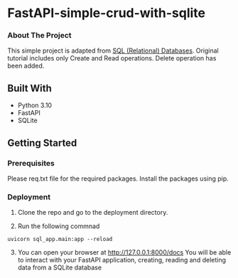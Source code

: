 # FastAPI-simple-crud-with-sqlite

### About The Project
This simple project is adapted from [SQL (Relational) Databases](https://fastapi.tiangolo.com/tutorial/sql-databases/). Original tutorial includes only Create and Read operations. Delete operation has been added.

## Built With

* Python 3.10
* FastAPI
* SQLite

## Getting Started

### Prerequisites

Please req.txt file for the required packages. Install the packages using pip.

### Deployment

1. Clone the repo and go to the deployment directory.

2. Run the following commnad
```
uvicorn sql_app.main:app --reload
```

3. You can open your browser at http://127.0.0.1:8000/docs
You will be able to interact with your FastAPI application, creating, reading and deleting data from a SQLite database
